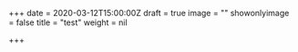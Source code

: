 +++
date = 2020-03-12T15:00:00Z
draft = true
image = ""
showonlyimage = false
title = "test"
weight = nil

+++
